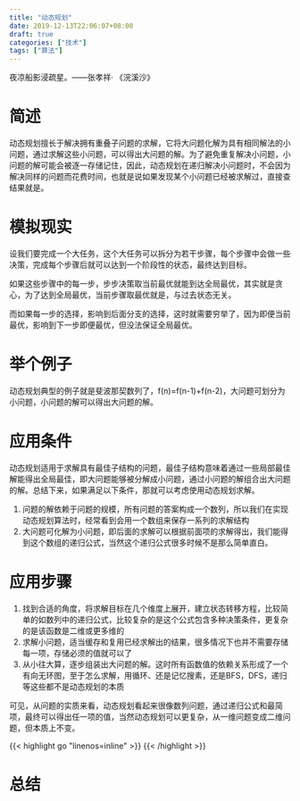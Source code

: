```yaml
---
title: "动态规划"
date: 2019-12-13T22:06:07+08:00
draft: true
categories: ["技术"]
tags: ["算法"]
---
```

夜凉船影浸疏星。——张孝祥· 《浣溪沙》
<!--more-->
# 简述
动态规划擅长于解决拥有重叠子问题的求解，它将大问题化解为具有相同解法的小问题，通过求解这些小问题，可以得出大问题的解。为了避免重复解决小问题，小问题的解可能会被逐一存储记住，因此，动态规划在递归解决小问题时，不会因为解决同样的问题而花费时间，也就是说如果发现某个小问题已经被求解过，直接查结果就是。

# 模拟现实
设我们要完成一个大任务，这个大任务可以拆分为若干步骤，每个步骤中会做一些决策，完成每个步骤后就可以达到一个阶段性的状态，最终达到目标。   

如果这些步骤中的每一步，步步决策取当前最优就能到达全局最优，其实就是贪心，为了达到全局最优，当前步骤取最优就是，与过去状态无关。

而如果每一步的选择，影响到后面分支的选择，这时就需要穷举了，因为即便当前最优，影响到下一步即便最优，但没法保证全局最优。

# 举个例子
动态规划典型的例子就是斐波那契数列了，f(n)=f(n-1)+f(n-2)，大问题可划分为小问题，小问题的解可以得出大问题的解。


# 应用条件
动态规划适用于求解具有最佳子结构的问题，最佳子结构意味着通过一些局部最佳解能得出全局最佳，即大问题能够被分解成小问题，通过小问题的解组合出大问题的解。总结下来，如果满足以下条件，那就可以考虑使用动态规划求解。
1. 问题的解依赖于问题的规模，所有问题的答案构成一个数列，所以我们在实现动态规划算法时，经常看到会用一个数组来保存一系列的求解结构
2. 大问题可化解为小问题，即后面的求解可以根据前面项的求解得出，我们能得到这个数组的递归公式，当然这个递归公式很多时候不是那么简单直白。

# 应用步骤
1. 找到合适的角度，将求解目标在几个维度上展开，建立状态转移方程，比较简单的如数列中的递归公式，比较复杂的是这个公式包含多种决策条件，更复杂的是该函数是二维或更多维的
2. 求解小问题，适当缓存和复用已经求解出的结果，很多情况下也并不需要存储每一项，存储必须的值就可以了  
3. 从小往大算，逐步组装出大问题的解。这时所有函数值的依赖关系形成了一个有向无环图，至于怎么求解，用循环、还是记忆搜素，还是BFS，DFS，递归等这些都不是动态规划的本质  



可见，从问题的实质来看，动态规划看起来很像数列问题，通过递归公式和最简项，最终可以得出任一项的值，当然动态规划可以更复杂，从一维问题变成二维问题，但本质上不变。  




{{< highlight go "linenos=inline" >}}
{{< /highlight >}}

# 总结


